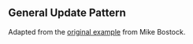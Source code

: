 ## General Update Pattern

Adapted from the [original example](https://bl.ocks.org/mbostock/3808234) from Mike Bostock.
